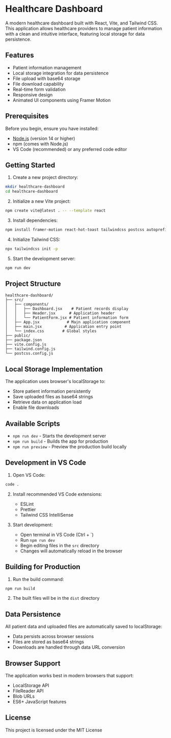 # Healthcare Dashboard

A modern healthcare dashboard built with React, Vite, and Tailwind CSS. This application allows healthcare providers to manage patient information with a clean and intuitive interface, featuring local storage for data persistence.

## Features

- Patient information management
- Local storage integration for data persistence
- File upload with base64 storage
- File download capability
- Real-time form validation
- Responsive design
- Animated UI components using Framer Motion

## Prerequisites

Before you begin, ensure you have installed:
- [Node.js](https://nodejs.org/) (version 14 or higher)
- npm (comes with Node.js)
- VS Code (recommended) or any preferred code editor

## Getting Started

1. Create a new project directory:
```bash
mkdir healthcare-dashboard
cd healthcare-dashboard
```

2. Initialize a new Vite project:
```bash
npm create vite@latest . -- --template react
```

3. Install dependencies:
```bash
npm install framer-motion react-hot-toast tailwindcss postcss autoprefixer
```

4. Initialize Tailwind CSS:
```bash
npx tailwindcss init -p
```

5. Start the development server:
```bash
npm run dev
```

## Project Structure

```
healthcare-dashboard/
├── src/
│   ├── components/
│   │   ├── Dashboard.jsx    # Patient records display
│   │   ├── Header.jsx      # Application header
│   │   └── PatientForm.jsx # Patient information form
│   ├── App.jsx            # Main application component
│   ├── main.jsx          # Application entry point
│   └── index.css        # Global styles
├── public/
├── package.json
├── vite.config.js
├── tailwind.config.js
└── postcss.config.js
```

## Local Storage Implementation

The application uses browser's localStorage to:
- Store patient information persistently
- Save uploaded files as base64 strings
- Retrieve data on application load
- Enable file downloads

## Available Scripts

- `npm run dev` - Starts the development server
- `npm run build` - Builds the app for production
- `npm run preview` - Preview the production build locally

## Development in VS Code

1. Open VS Code:
```bash
code .
```

2. Install recommended VS Code extensions:
   - ESLint
   - Prettier
   - Tailwind CSS IntelliSense

3. Start development:
   - Open terminal in VS Code (Ctrl + `)
   - Run `npm run dev`
   - Begin editing files in the `src` directory
   - Changes will automatically reload in the browser

## Building for Production

1. Run the build command:
```bash
npm run build
```

2. The built files will be in the `dist` directory

## Data Persistence

All patient data and uploaded files are automatically saved to localStorage:
- Data persists across browser sessions
- Files are stored as base64 strings
- Downloads are handled through data URL conversion

## Browser Support

The application works best in modern browsers that support:
- LocalStorage API
- FileReader API
- Blob URLs
- ES6+ JavaScript features

## License

This project is licensed under the MIT License
